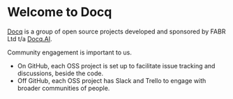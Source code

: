 # Welcome to Docq

[Docq](https://github.com/docqai) is a group of open source projects developed and sponsored by FABR Ltd t/a [Docq.AI](https://docq.ai).

Community engagement is important to us.

- On GitHub, each OSS project is set up to facilitate issue tracking and discussions, beside the code.
- Off GitHub, each OSS project has Slack and Trello to engage with broader communities of people.
